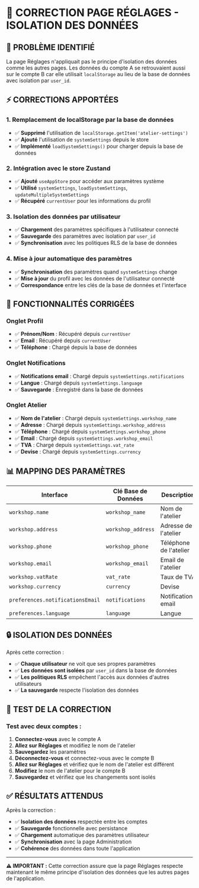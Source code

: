 # 🔧 CORRECTION PAGE RÉGLAGES - ISOLATION DES DONNÉES

## 🚨 PROBLÈME IDENTIFIÉ
La page Réglages n'appliquait pas le principe d'isolation des données comme les autres pages. Les données du compte A se retrouvaient aussi sur le compte B car elle utilisait `localStorage` au lieu de la base de données avec isolation par `user_id`.

## ⚡ CORRECTIONS APPORTÉES

### 1. **Remplacement de localStorage par la base de données**
- ✅ **Supprimé** l'utilisation de `localStorage.getItem('atelier-settings')`
- ✅ **Ajouté** l'utilisation de `systemSettings` depuis le store
- ✅ **Implémenté** `loadSystemSettings()` pour charger depuis la base de données

### 2. **Intégration avec le store Zustand**
- ✅ **Ajouté** `useAppStore` pour accéder aux paramètres système
- ✅ **Utilisé** `systemSettings`, `loadSystemSettings`, `updateMultipleSystemSettings`
- ✅ **Récupéré** `currentUser` pour les informations du profil

### 3. **Isolation des données par utilisateur**
- ✅ **Chargement** des paramètres spécifiques à l'utilisateur connecté
- ✅ **Sauvegarde** des paramètres avec isolation par `user_id`
- ✅ **Synchronisation** avec les politiques RLS de la base de données

### 4. **Mise à jour automatique des paramètres**
- ✅ **Synchronisation** des paramètres quand `systemSettings` change
- ✅ **Mise à jour** du profil avec les données de l'utilisateur connecté
- ✅ **Correspondance** entre les clés de la base de données et l'interface

## 🔧 FONCTIONNALITÉS CORRIGÉES

### **Onglet Profil**
- ✅ **Prénom/Nom** : Récupéré depuis `currentUser`
- ✅ **Email** : Récupéré depuis `currentUser`
- ✅ **Téléphone** : Chargé depuis la base de données

### **Onglet Notifications**
- ✅ **Notifications email** : Chargé depuis `systemSettings.notifications`
- ✅ **Langue** : Chargé depuis `systemSettings.language`
- ✅ **Sauvegarde** : Enregistré dans la base de données

### **Onglet Atelier**
- ✅ **Nom de l'atelier** : Chargé depuis `systemSettings.workshop_name`
- ✅ **Adresse** : Chargé depuis `systemSettings.workshop_address`
- ✅ **Téléphone** : Chargé depuis `systemSettings.workshop_phone`
- ✅ **Email** : Chargé depuis `systemSettings.workshop_email`
- ✅ **TVA** : Chargé depuis `systemSettings.vat_rate`
- ✅ **Devise** : Chargé depuis `systemSettings.currency`

## 📊 MAPPING DES PARAMÈTRES

| Interface | Clé Base de Données | Description |
|-----------|-------------------|-------------|
| `workshop.name` | `workshop_name` | Nom de l'atelier |
| `workshop.address` | `workshop_address` | Adresse de l'atelier |
| `workshop.phone` | `workshop_phone` | Téléphone de l'atelier |
| `workshop.email` | `workshop_email` | Email de l'atelier |
| `workshop.vatRate` | `vat_rate` | Taux de TVA |
| `workshop.currency` | `currency` | Devise |
| `preferences.notificationsEmail` | `notifications` | Notifications email |
| `preferences.language` | `language` | Langue |

## 🔒 ISOLATION DES DONNÉES

Après cette correction :
- ✅ **Chaque utilisateur** ne voit que ses propres paramètres
- ✅ **Les données sont isolées** par `user_id` dans la base de données
- ✅ **Les politiques RLS** empêchent l'accès aux données d'autres utilisateurs
- ✅ **La sauvegarde** respecte l'isolation des données

## 🧪 TEST DE LA CORRECTION

### Test avec deux comptes :
1. **Connectez-vous** avec le compte A
2. **Allez sur Réglages** et modifiez le nom de l'atelier
3. **Sauvegardez** les paramètres
4. **Déconnectez-vous** et connectez-vous avec le compte B
5. **Allez sur Réglages** et vérifiez que le nom de l'atelier est différent
6. **Modifiez** le nom de l'atelier pour le compte B
7. **Sauvegardez** et vérifiez que les changements sont isolés

## ✅ RÉSULTATS ATTENDUS

Après la correction :
- ✅ **Isolation des données** respectée entre les comptes
- ✅ **Sauvegarde** fonctionnelle avec persistance
- ✅ **Chargement** automatique des paramètres utilisateur
- ✅ **Synchronisation** avec la page Administration
- ✅ **Cohérence** des données dans toute l'application

---

**⚠️ IMPORTANT :** Cette correction assure que la page Réglages respecte maintenant le même principe d'isolation des données que les autres pages de l'application.
